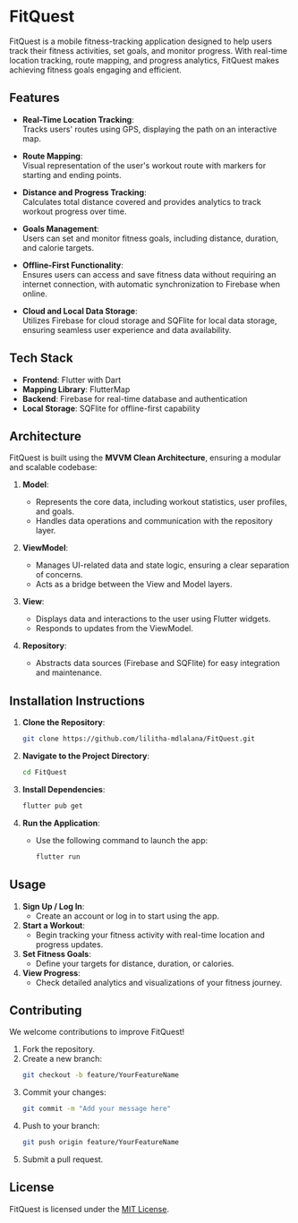 
# **FitQuest**  

FitQuest is a mobile fitness-tracking application designed to help users track their fitness activities, set goals, and monitor progress. With real-time location tracking, route mapping, and progress analytics, FitQuest makes achieving fitness goals engaging and efficient.  

## **Features**  

- **Real-Time Location Tracking**:  
  Tracks users' routes using GPS, displaying the path on an interactive map.  

- **Route Mapping**:  
  Visual representation of the user's workout route with markers for starting and ending points.  

- **Distance and Progress Tracking**:  
  Calculates total distance covered and provides analytics to track workout progress over time.  

- **Goals Management**:  
  Users can set and monitor fitness goals, including distance, duration, and calorie targets.  

- **Offline-First Functionality**:  
  Ensures users can access and save fitness data without requiring an internet connection, with automatic synchronization to Firebase when online.  

- **Cloud and Local Data Storage**:  
  Utilizes Firebase for cloud storage and SQFlite for local data storage, ensuring seamless user experience and data availability.  

## **Tech Stack**  

- **Frontend**: Flutter with Dart  
- **Mapping Library**: FlutterMap  
- **Backend**: Firebase for real-time database and authentication  
- **Local Storage**: SQFlite for offline-first capability  

## **Architecture**  

FitQuest is built using the **MVVM Clean Architecture**, ensuring a modular and scalable codebase:  

1. **Model**:  
   - Represents the core data, including workout statistics, user profiles, and goals.  
   - Handles data operations and communication with the repository layer.  

2. **ViewModel**:  
   - Manages UI-related data and state logic, ensuring a clear separation of concerns.  
   - Acts as a bridge between the View and Model layers.  

3. **View**:  
   - Displays data and interactions to the user using Flutter widgets.  
   - Responds to updates from the ViewModel.  

4. **Repository**:  
   - Abstracts data sources (Firebase and SQFlite) for easy integration and maintenance.  

## **Installation Instructions**  

1. **Clone the Repository**:  
   ```bash  
   git clone https://github.com/lilitha-mdlalana/FitQuest.git  
   ```  

2. **Navigate to the Project Directory**:  
   ```bash  
   cd FitQuest  
   ```  

3. **Install Dependencies**:  
   ```bash  
   flutter pub get  
   ```  

4. **Run the Application**:  
   - Use the following command to launch the app:  
     ```bash  
     flutter run  
     ```  

## **Usage**  

1. **Sign Up / Log In**:  
   - Create an account or log in to start using the app.  
2. **Start a Workout**:  
   - Begin tracking your fitness activity with real-time location and progress updates.  
3. **Set Fitness Goals**:  
   - Define your targets for distance, duration, or calories.  
4. **View Progress**:  
   - Check detailed analytics and visualizations of your fitness journey.  

## **Contributing**  

We welcome contributions to improve FitQuest!  

1. Fork the repository.  
2. Create a new branch:  
   ```bash  
   git checkout -b feature/YourFeatureName  
   ```  
3. Commit your changes:  
   ```bash  
   git commit -m "Add your message here"  
   ```  
4. Push to your branch:  
   ```bash  
   git push origin feature/YourFeatureName  
   ```  
5. Submit a pull request.  

## **License**  

FitQuest is licensed under the [MIT License](LICENSE).  
